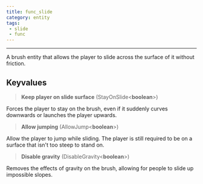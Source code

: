 ```yaml
---
title: func_slide
category: entity
tags:
 - slide
 - func
---
```


----
A brush entity that allows the player to slide across the surface of it without friction. 

## Keyvalues

>**Keep player on slide surface** (StayOnSlide&lt;**boolean**&gt;)

 Forces the player to stay on the brush, even if it suddenly curves downwards or launches the player upwards.

>**Allow jumping** (AllowJump&lt;**boolean**&gt;)

 Allow the player to jump while sliding. The player is still required to be on a surface that isn't too steep to stand on.

>**Disable gravity** (DisableGravity&lt;**boolean**&gt;)

 Removes the effects of gravity on the brush, allowing for people to slide up impossible slopes.

